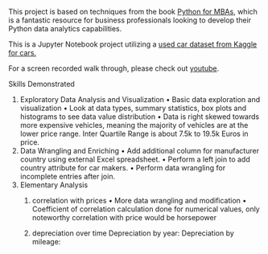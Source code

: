 This project is based on techniques from the book [Python for MBAs](https://www.pythonformbas.com/), which is a fantastic resource for business professionals looking to develop their Python data analytics capabilities.

This is a Jupyter Notebook project utilizing a [used car dataset from Kaggle for cars.](https://www.kaggle.com/datasets/ander289386/cars-germany?resource=download) 

For a screen recorded walk through, please check out [youtube](https://www.youtube.com/@pkc-Steelkilt). 


Skills Demonstrated

1. Exploratory Data Analysis and Visualization
•	Basic data exploration and visualization
•	Look at data types, summary statistics, box plots and histograms to see data value distribution
•	Data is right skewed towards more expensive vehicles, meaning the majority of vehicles are at the lower price range. Inter Quartile Range is about 7.5k to 19.5k Euros in price.
2. Data Wrangling and Enriching
•	Add additional column for manufacturer country using external Excel spreadsheet.
•	Perform a left join to add country attribute for car makers.
•	Perform data wrangling for incomplete entries after join.
3. Elementary Analysis
   1. correlation with prices
      •	More data wrangling and modification
      •	Coefficient of correlation calculation done for numerical values, only noteworthy correlation with price would be horsepower

   2. depreciation over time
   Depreciation by year:
   Depreciation by mileage:
